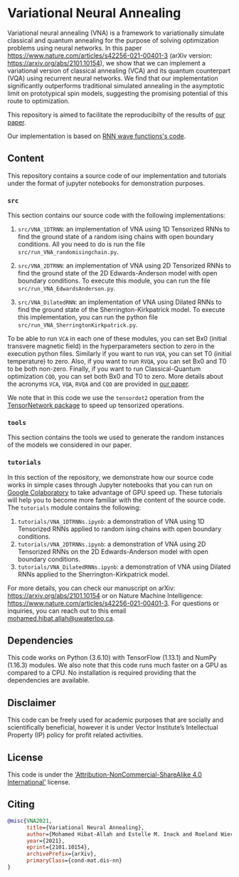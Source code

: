 # Variational Neural Annealing
Variational neural annealing (VNA) is a framework to variationally simulate classical and quantum annealing for the purpose of solving optimization problems using neural networks. In this paper https://www.nature.com/articles/s42256-021-00401-3 (arXiv version: https://arxiv.org/abs/2101.10154), we show that we can implement a variational version of classical annealing (VCA) and its quantum counterpart (VQA) using recurrent neural networks. We find that our implementation significantly outperforms traditional simulated annealing in the asymptotic limit on prototypical spin models, suggesting the promising potential of this route to optimization.

This repository is aimed to facilitate the reproducibilty of the results of [our paper](https://www.nature.com/articles/s42256-021-00401-3).

Our implementation is based on [RNN wave functions's code](https://github.com/mhibatallah/RNNWavefunctions).

## Content

This repository contains a source code of our implementation and tutorials under the format of jupyter notebooks for demonstration purposes.

### `src`
This section contains our source code with the following implementations:

1. `src/VNA_1DTRNN`: an implementation of VNA using 1D Tensorized RNNs to find the ground state of a random ising chains with open boundary conditions. All you need to do is run the file `src/run_VNA_randomisingchain.py`.

2. `src/VNA_2DTRNN`: an implementation of VNA using 2D Tensorized RNNs to find the ground state of the 2D Edwards-Anderson model with open boundary conditions. To execute this module, you can run the file `src/run_VNA_EdwardsAnderson.py`.

3. `src/VNA_DilatedRNN`: an implementation of VNA using Dilated RNNs to find the ground state of the Sherrington-Kirkpatrick model. To execute this implementation, you can run the python file `src/run_VNA_SherringtonKirkpatrick.py`.

To be able to run `VCA` in each one of these modules, you can set Bx0 (initial transvere magnetic field) in the hyperparameters section to zero in the execution python files. Similarly if you want to run `VQA`, you can set T0 (initial temperature) to zero. Also, if you want to run `RVQA`, you can set Bx0 and T0 to be both non-zero. Finally, if you want to run Classical-Quantum optimization `CQO`, you can set both Bx0 and T0 to zero. More details about the acronyms `VCA`, `VQA`, `RVQA` and `CQO` are provided in [our paper](https://arxiv.org/abs/2101.10154).

We note that in this code we use the `tensordot2` operation from the [TensorNetwork package](https://github.com/google/TensorNetwork) to speed up tensorized operations.

### `tools`

This section contains the tools we used to generate the random instances of the models we considered in our paper.

### `tutorials`
In this section of the repository, we demonstrate how our source code works in simple cases through Jupyter notebooks that you can run on [Google Colaboratory](colab.research.google.com) to take advantage of GPU speed up. These tutorials will help you to become more familiar with the content of the source code. The `tutorials` module contains the following:

1. `tutorials/VNA_1DTRNNs.ipynb`: a demonstration of VNA using 1D Tensorized RNNs applied to random ising chains with open boundary conditions.
2. `tutorials/VNA_2DTRNNs.ipynb`: a demonstration of VNA using 2D Tensorized RNNs on the 2D Edwards-Anderson model with open boundary conditions.
3. `tutorials/VNA_DilatedRNNs.ipynb`: a demonstration of VNA using Dilated RNNs applied to the Sherrington-Kirkpatrick model.

For more details, you can check our manuscript on arXiv: https://arxiv.org/abs/2101.10154 or on Nature Machine Intelligence: https://www.nature.com/articles/s42256-021-00401-3.
For questions or inquiries, you can reach out to this email mohamed.hibat.allah@uwaterloo.ca.

## Dependencies
This code works on Python (3.6.10) with TensorFlow (1.13.1) and NumPy (1.16.3) modules. We also note that this code runs much faster on a GPU as compared to a CPU. No installation is required providing that the dependencies are available.

## Disclaimer
This code can be freely used for academic purposes that are socially and scientifically beneficial, however it is under Vector Institute’s Intellectual Property (IP) policy for profit related activities. 

## License
This code is under the ['Attribution-NonCommercial-ShareAlike 4.0 International'](https://creativecommons.org/licenses/by-nc-sa/4.0/) license.
 
## Citing
```bibtex
@misc{VNA2021,
      title={Variational Neural Annealing}, 
      author={Mohamed Hibat-Allah and Estelle M. Inack and Roeland Wiersema and Roger G. Melko and Juan Carrasquilla},
      year={2021},
      eprint={2101.10154},
      archivePrefix={arXiv},
      primaryClass={cond-mat.dis-nn}
}
```

